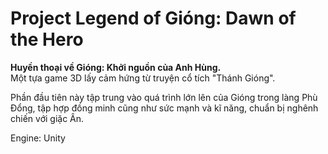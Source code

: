# Project Legend of Gióng: Dawn of the Hero
**Huyền thoại về Gióng: Khởi nguồn của Anh Hùng.**  
Một tựa game 3D lấy cảm hứng từ truyện cổ tích "Thánh Gióng".

Phần đầu tiên này tập trung vào quá trình lớn lên của Gióng trong làng Phù Đổng, tập hợp đồng minh cũng như sức mạnh và kĩ năng, chuẩn bị nghênh chiến với giặc Ân.

Engine: Unity
